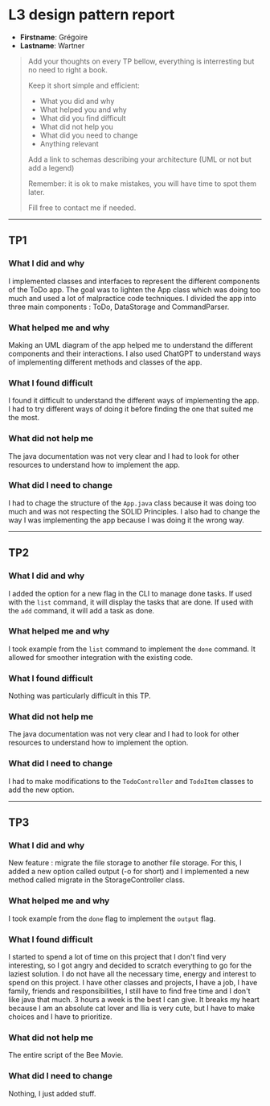 # L3 design pattern report

- **Firstname**: Grégoire
- **Lastname**: Wartner

> Add your thoughts on every TP bellow, everything is interresting but no need to right a book.
>
> Keep it short simple and efficient:
>
> - What you did and why
> - What helped you and why
> - What did you find difficult
> - What did not help you
> - What did you need to change
> - Anything relevant
>
> Add a link to schemas describing your architecture (UML or not but add a legend)
>
> Remember: it is ok to make mistakes, you will have time to spot them later.
>
> Fill free to contact me if needed.

---

## TP1

### What I did and why

I implemented classes and interfaces to represent the different components of the ToDo app.
The goal was to lighten the App class which was doing too much and used a lot of malpractice code techniques.
I divided the app into three main components : ToDo, DataStorage and CommandParser.

### What helped me and why

Making an UML diagram of the app helped me to understand the different components and their interactions.
I also used ChatGPT to understand ways of implementing different methods and classes of the app.

### What I found difficult

I found it difficult to understand the different ways of implementing the app. I had to try different ways of doing it before finding the one that suited me the most.

### What did not help me

The java documentation was not very clear and I had to look for other resources to understand how to implement the app.

### What did I need to change

I had to chage the structure of the `App.java` class because it was doing too much and was not respecting the SOLID Principles.
I also had to change the way I was implementing the app because I was doing it the wrong way.

---

## TP2

### What I did and why

I added the option for a new flag in the CLI to manage done tasks.
If used with the `list` command, it will display the tasks that are done.
If used with the `add` command, it will add a task as done.

### What helped me and why

I took example from the `list` command to implement the `done` command.
It allowed for smoother integration with the existing code.

### What I found difficult

Nothing was particularly difficult in this TP.

### What did not help me

The java documentation was not very clear and I had to look for other resources to understand how to implement the option.

### What did I need to change

I had to make modifications to the `TodoController` and `TodoItem` classes to add the new option.

---

## TP3

### What I did and why

New feature : migrate the file storage to another file storage.
For this, I added a new option called output (-o for short) and I implemented a new method called migrate in the StorageController class.

### What helped me and why

I took example from the `done` flag to implement the `output` flag.

### What I found difficult

I started to spend a lot of time on this project that I don't find very interesting, so I got angry and decided to scratch everything to go for the laziest solution.
I do not have all the necessary time, energy and interest to spend on this project.
I have other classes and projects, I have a job, I have family, friends and responsibilities, I still have to find free time and I don't like java that much.
3 hours a week is the best I can give.
It breaks my heart because I am an absolute cat lover and Ilia is very cute, but I have to make choices and I have to prioritize.

### What did not help me

The entire script of the Bee Movie.

### What did I need to change

Nothing, I just added stuff.

